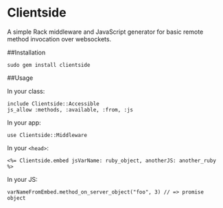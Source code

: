 Clientside
==========

A simple Rack middleware and JavaScript generator for basic remote method invocation over websockets.

##Installation

    sudo gem install clientside

##Usage

In your class:

    include Clientside::Accessible
    js_allow :methods, :available, :from, :js

In your app:

    use Clientside::Middleware

In your `<head>`:

    <%= Clientside.embed jsVarName: ruby_object, anotherJS: another_ruby %>

In your JS:

    varNameFromEmbed.method_on_server_object("foo", 3) // => promise object

